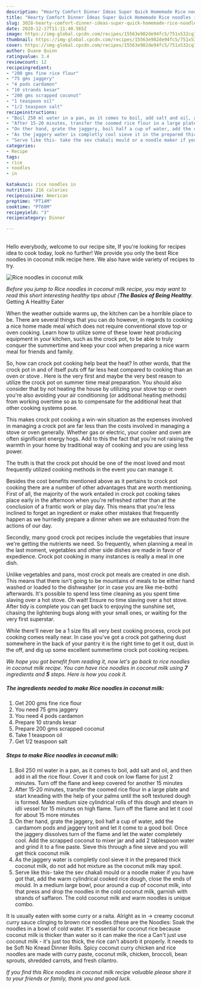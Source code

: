 ```yaml
---
description: "Hearty Comfort Dinner Ideas Super Quick Homemade Rice noodles in coconut milk"
title: "Hearty Comfort Dinner Ideas Super Quick Homemade Rice noodles in coconut milk"
slug: 3028-hearty-comfort-dinner-ideas-super-quick-homemade-rice-noodles-in-coconut-milk
date: 2020-12-17T11:11:40.565Z
image: https://img-global.cpcdn.com/recipes/15563e982de94fc5/751x532cq70/rice-noodles-in-coconut-milk-recipe-main-photo.jpg
thumbnail: https://img-global.cpcdn.com/recipes/15563e982de94fc5/751x532cq70/rice-noodles-in-coconut-milk-recipe-main-photo.jpg
cover: https://img-global.cpcdn.com/recipes/15563e982de94fc5/751x532cq70/rice-noodles-in-coconut-milk-recipe-main-photo.jpg
author: Duane Quinn
ratingvalue: 3.4
reviewcount: 12
recipeingredient:
- "200 gms fine rice flour"
- "75 gms jaggery"
- "4 pods cardamon"
- "10 strands kesar"
- "200 gms scrapped coconut"
- "1 teaspoon oil"
- "1/2 teaspoon salt"
recipeinstructions:
- "Boil 250 ml water in a pan, as it comes to boil, add salt and oil, and then add in all the rice flour. Cover it and cook on low flame for just 2 minutes. Turn off the flane and keep covered for another 15 minutes"
- "After 15-20 minutes, transfer the coomed rice flour in a large plate and start kneading with the help of your palms until the soft textured dough is formed. Make medium size cylindrical rolls of this dough and steam in idli vessel for 15 minutes on high flame. Turn off the flame and let it cool for about 15 more minutes"
- "On ther hand, grate the jaggery, boil half a cup of water, add the cardamom pods and jaggery tonit and let it come to a good boil. Once the jaggery dissolves turn of the flame and let the water completely cool. Add the scrapped coconut to mixer jar and add 2 tablespoon water and grind it to a fine paste. Sieve this through a fine sieve and you will get thick coconut milk"
- "As the jaggery water is completly cool sieve it in the prepared thick coconut milk, do not add hot mixture as the coconut milk may spoil."
- "Serve like this- take the sev chakali mould or a noodle maker if you have got that, add the warm cylindrical cooked rice dough, close the ends of mould. In a medium large bowl, pour around a cup of coconut milk, into that press and drop the noodles in the cold coconut milk, garnish with strands of saffaron. The cold coconut milk and warm noodles is unique combo."
categories:
- Recipe
tags:
- rice
- noodles
- in

katakunci: rice noodles in 
nutrition: 216 calories
recipecuisine: American
preptime: "PT14M"
cooktime: "PT60M"
recipeyield: "3"
recipecategory: Dinner

---
```

<br>
Hello everybody, welcome to our recipe site, If you're looking for recipes idea to cook today, look no further! We provide you only the best Rice noodles in coconut milk recipe here. We also have wide variety of recipes to try.
<br>


![Rice noodles in coconut milk](https://img-global.cpcdn.com/recipes/15563e982de94fc5/751x532cq70/rice-noodles-in-coconut-milk-recipe-main-photo.jpg)

<i>Before you jump to Rice noodles in coconut milk recipe, you may want to read this short interesting healthy tips about {<strong>The Basics of Being Healthy</strong>.</i>
Getting A Healthy Eater


When the weather outside warms up, the kitchen can be a horrible place to be. There are several things that you can do however, in regards to cooking a nice home made meal which does not require conventional stove top or oven cooking. Learn how to utilize some of these lower heat producing equipment in your kitchen, such as the crock pot, to be able to truly conquer the summertime and keep your cool when preparing a nice warm meal for friends and family.

So, how can crock pot cooking help beat the heat? In other words, that the crock pot in and of itself puts off far less heat compared to cooking than an oven or stove . Here is the very first and maybe the very best reason to utilize the crock pot on summer time meal preparation. You should also consider that by not heating the house by utilizing your stove top or oven you're also avoiding your air conditioning (or additional heating methods) from working overtime so as to compensate for the additional heat that other cooking systems pose.

This makes crock pot cooking a win-win situation as the expenses involved in managing a crock pot are far less than the costs involved in managing a stove or oven generally. Whether gas or electric, your cooker and oven are often significant energy hogs. Add to this the fact that you're not raising the warmth in your home by traditional way of cooking and you are using less power.

 The truth is that the crock pot should be one of the most loved and most frequently utilized cooking methods in the event you can manage it.  



Besides the cost benefits mentioned above as it pertains to crock pot cooking there are a number of other advantages that are worth mentioning. First of all, the majority of the work entailed in crock pot cooking takes place early in the afternoon when you're refreshed rather than at the conclusion of a frantic work or play day. This means that you're less inclined to forget an ingredient or make other mistakes that frequently happen as we hurriedly prepare a dinner when we are exhausted from the actions of our day.

Secondly, many good crock pot recipes include the vegetables that insure we're getting the nutrients we need. So frequently, when planning a meal in the last moment, vegetables and other side dishes are made in favor of expedience. Crock pot cooking in many instances is really a meal in one dish.

 Unlike vegetables and pans, most crock pot meals are created in one dish. This means that there isn't going to be mountains of meals to be either hand washed or loaded to the dishwasher (or in case you are like me-both) afterwards. It's possible to spend less time cleaning as you spent time slaving over a hot stove. Oh wait! Ensure no time slaving over a hot stove. After tidy is complete you can get back to enjoying the sunshine set, chasing the lightening bugs along with your small ones, or waiting for the very first superstar.

While there'll never be a 1 size fits all very best cooking process, crock pot cooking comes really near. In case you've got a crock pot gathering dust somewhere in the back of your pantry it is the right time to get it out, dust in the off, and dig up some excellent summertime crock pot cooking recipes.


<i>We hope you got benefit from reading it, now let's go back to rice noodles in coconut milk recipe. You can have rice noodles in coconut milk using <strong>7</strong> ingredients and <strong>5</strong> steps. Here is how you cook it.
</i>

##### The ingredients needed to make Rice noodles in coconut milk:

1. Get 200 gms fine rice flour
1. You need 75 gms jaggery
1. You need 4 pods cardamon
1. Prepare 10 strands kesar
1. Prepare 200 gms scrapped coconut
1. Take 1 teaspoon oil
1. Get 1/2 teaspoon salt


##### Steps to make Rice noodles in coconut milk:

1. Boil 250 ml water in a pan, as it comes to boil, add salt and oil, and then add in all the rice flour. Cover it and cook on low flame for just 2 minutes. Turn off the flane and keep covered for another 15 minutes
1. After 15-20 minutes, transfer the coomed rice flour in a large plate and start kneading with the help of your palms until the soft textured dough is formed. Make medium size cylindrical rolls of this dough and steam in idli vessel for 15 minutes on high flame. Turn off the flame and let it cool for about 15 more minutes
1. On ther hand, grate the jaggery, boil half a cup of water, add the cardamom pods and jaggery tonit and let it come to a good boil. Once the jaggery dissolves turn of the flame and let the water completely cool. Add the scrapped coconut to mixer jar and add 2 tablespoon water and grind it to a fine paste. Sieve this through a fine sieve and you will get thick coconut milk
1. As the jaggery water is completly cool sieve it in the prepared thick coconut milk, do not add hot mixture as the coconut milk may spoil.
1. Serve like this- take the sev chakali mould or a noodle maker if you have got that, add the warm cylindrical cooked rice dough, close the ends of mould. In a medium large bowl, pour around a cup of coconut milk, into that press and drop the noodles in the cold coconut milk, garnish with strands of saffaron. The cold coconut milk and warm noodles is unique combo.


It is usually eaten with some curry or a raita. Alright as in -&gt; creamy coconut curry sauce clinging to brown rice noodles (these are the Noodles: Soak the noodles in a bowl of cold water. It&#39;s essential for coconut rice because coconut milk is thicker than water so it can make the rice a Can&#39;t just use coconut milk - it&#39;s just too thick, the rice can&#39;t absorb it properly. It needs to be Soft No Knead Dinner Rolls. Spicy coconut curry chicken and rice noodles are made with curry paste, coconut milk, chicken, broccoli, bean sprouts, shredded carrots, and fresh cilantro. 

<i>If you find this Rice noodles in coconut milk recipe valuable please share it to your friends or family, thank you and good luck.</i>
